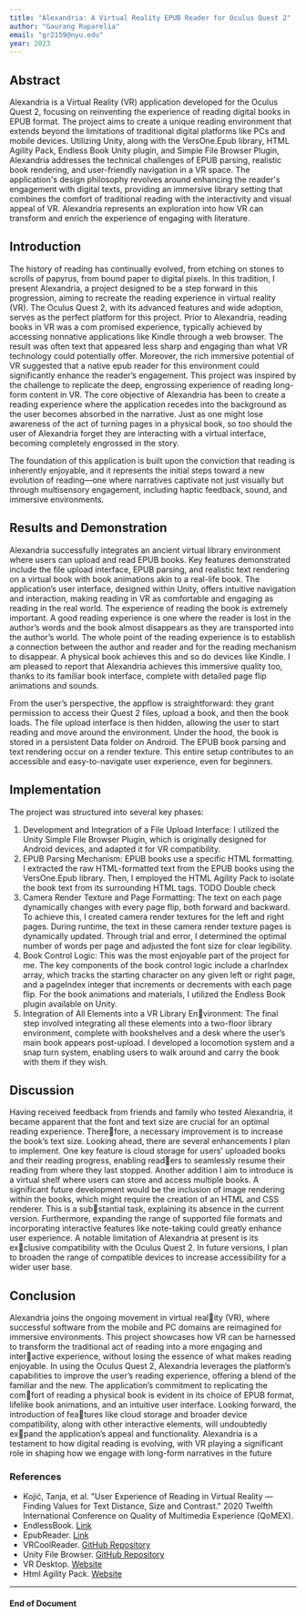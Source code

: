 ```yaml
---
title: "Alexandria: A Virtual Reality EPUB Reader for Oculus Quest 2"
author: "Gaurang Ruparelia"
email: "gr2159@nyu.edu"
year: 2023
---
```


## Abstract
Alexandria is a Virtual Reality (VR) application developed for the Oculus Quest 2, focusing on reinventing the experience of reading digital books in EPUB format. The project aims to create a unique reading environment that extends beyond the limitations of traditional digital platforms like PCs and mobile devices. Utilizing Unity, along with the VersOne.Epub library, HTML Agility Pack, Endless Book Unity plugin, and Simple File Browser Plugin, Alexandria addresses the technical challenges of EPUB parsing, realistic book rendering, and user-friendly navigation in a VR space. The application's design philosophy revolves around enhancing the reader's engagement with digital texts, providing an immersive library setting that combines the comfort of traditional reading with the interactivity and visual appeal of VR. Alexandria represents an exploration into how VR can transform and enrich the experience of engaging with literature.

## Introduction
The history of reading has continually evolved, from etching on stones to scrolls of papyrus, from bound paper to digital pixels. In this tradition, I present Alexandria, a project designed to be a step forward in this progression, aiming to recreate the reading experience in virtual reality (VR). The Oculus Quest 2, with its advanced features and wide adoption, serves as the perfect platform for this project. Prior to Alexandria, reading books in VR was a com promised experience, typically achieved by accessing nonnative applications like Kindle through a web browser. The result was often text that appeared less sharp and engaging than what VR technology could potentially offer. Moreover, the rich immersive potential of VR suggested that a native epub reader for this environment could significantly enhance the reader’s engagement. This project was inspired by the challenge to replicate the deep, engrossing experience of reading long-form content in VR. The core objective of Alexandria has been to create a reading experience where the application recedes into the background as the user becomes absorbed in the narrative. Just as one might lose awareness of the act of turning pages in a physical book, so too should the user of Alexandria forget they are interacting with a virtual interface, becoming completely engrossed in the story.

The foundation of this application is built upon the conviction that reading is inherently enjoyable, and it represents the initial steps toward a new evolution of reading—one where narratives captivate not just visually but through multisensory engagement, including haptic feedback, sound, and immersive environments.

## Results and Demonstration
Alexandria successfully integrates an ancient virtual library environment where users can upload and read EPUB books. Key features demonstrated include the file upload interface, EPUB parsing, and realistic text rendering on a virtual book with book animations akin to a real-life book. The application’s user interface, designed within Unity, offers intuitive navigation and interaction, making reading in VR as comfortable and engaging as reading in the real world. The experience of reading the book is extremely important. A good reading experience is one where the reader is lost in the author’s words and the book almost disappears as they are transported into the author’s world. The whole point of the reading experience is to establish a connection between the author and reader and for the reading mechanism to disappear. A physical book achieves this and so do devices like Kindle. I am pleased to report that Alexandria achieves this immersive quality too, thanks to its familiar book interface, complete with detailed page flip animations and sounds.

From the user’s perspective, the appflow is straightforward: they grant permission to access their Quest 2 files, upload a book, and then the book loads. The file upload interface is then hidden, allowing the user to start reading and move around the environment. Under the hood, the book is stored in a persistent Data folder on Android. The EPUB book parsing and text rendering occur on a render texture. This entire setup contributes to an accessible and easy-to-navigate user experience, even for beginners.

## Implementation
The project was structured into several key phases:
1. Development and Integration of a File Upload Interface:
I utilized the Unity Simple File Browser Plugin, which is
originally designed for Android devices, and adapted it for
VR compatibility.
2. EPUB Parsing Mechanism: EPUB books use a specific
HTML formatting. I extracted the raw HTML-formatted
text from the EPUB books using the VersOne.Epub library.
Then, I employed the HTML Agility Pack to isolate the
book text from its surrounding HTML tags. TODO Double
check
3. Camera Render Texture and Page Formatting: The text
on each page dynamically changes with every page flip,
both forward and backward. To achieve this, I created
camera render textures for the left and right pages. During
runtime, the text in these camera render texture pages is
dynamically updated. Through trial and error, I determined
the optimal number of words per page and adjusted the font
size for clear legibility.
4. Book Control Logic: This was the most enjoyable part
of the project for me. The key components of the book
control logic include a charIndex array, which tracks the
starting character on any given left or right page, and a
pageIndex integer that increments or decrements with each
page flip. For the book animations and materials, I utilized
the Endless Book plugin available on Unity.
5. Integration of All Elements into a VR Library Environment: The final step involved integrating all these
elements into a two-floor library environment, complete with bookshelves and a desk where the user’s main book
appears post-upload. I developed a locomotion system and
a snap turn system, enabling users to walk around and carry
the book with them if they wish.


## Discussion
Having received feedback from friends and family who
tested Alexandria, it became apparent that the font and text
size are crucial for an optimal reading experience. Therefore, a necessary improvement is to increase the book’s text
size.
Looking ahead, there are several enhancements I plan
to implement. One key feature is cloud storage for users’
uploaded books and their reading progress, enabling readers to seamlessly resume their reading from where they last
stopped. Another addition I aim to introduce is a virtual
shelf where users can store and access multiple books. A
significant future development would be the inclusion of
image rendering within the books, which might require the
creation of an HTML and CSS renderer. This is a substantial task, explaining its absence in the current version.
Furthermore, expanding the range of supported file formats
and incorporating interactive features like note-taking could
greatly enhance user experience.
A notable limitation of Alexandria at present is its exclusive compatibility with the Oculus Quest 2. In future
versions, I plan to broaden the range of compatible devices
to increase accessibility for a wider user base.


## Conclusion
Alexandria joins the ongoing movement in virtual reality (VR), where successful software from the mobile and PC
domains are reimagined for immersive environments. This
project showcases how VR can be harnessed to transform
the traditional act of reading into a more engaging and interactive experience, without losing the essence of what makes
reading enjoyable. In using the Oculus Quest 2, Alexandria
leverages the platform’s capabilities to improve the user’s
reading experience, offering a blend of the familiar and the
new. The application’s commitment to replicating the comfort of reading a physical book is evident in its choice of
EPUB format, lifelike book animations, and an intuitive
user interface. Looking forward, the introduction of features like cloud storage and broader device compatibility,
along with other interactive elements, will undoubtedly expand the application’s appeal and functionality. Alexandria
is a testament to how digital reading is evolving, with VR
playing a significant role in shaping how we engage with
long-form narratives in the future
### References
- Kojić, Tanja, et al. "User Experience of Reading in Virtual Reality — Finding Values for Text Distance, Size and Contrast." 2020 Twelfth International Conference on Quality of Multimedia Experience (QoMEX).
- EndlessBook. [Link](https://assetstore.unity.com/packages/3d/props/endlessbook-134213)
- EpubReader. [Link](https://os.vers.one/EpubReader/)
- VRCoolReader. [GitHub Repository](https://github.com/incshaun/VRCoolReader)
- Unity File Browser. [GitHub Repository](https://github.com/yasirkula/UnitySimpleFileBrowser)
- VR Desktop. [Website](https://www.vrdesktop.net/)
- Html Agility Pack. [Website](https://html-agility-pack.net/)


---

#### End of Document
